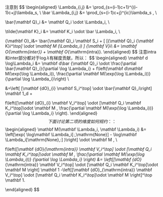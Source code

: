 注意到
$$
\begin{aligned}
\Lambda_{i,j} &= \prod_{s=(i-1)c+1}^{(i-1)c+j}\lambda_s, \\
\bar \Lambda_{i,j} &= \prod_{s=(i-1)c+j}^{ic}\lambda_s , \\

\bar{\mathbf Q}_i &=  \mathbf Q_i \odot  \Lambda_i,  \\

\tilde{\mathbf K}_i &=  \mathbf K_i \odot \bar \Lambda_i,  \\

{\mathbf O}_i&=  \bar{\mathbf Q}_i  \mathbf S_i  + [ [{\mathbf Q}_i {\mathbf K}_i^\top] \odot \mathbf  M (\Lambda_i) ]
{\mathbf V}_i\\
&= \mathbf O_{\mathrm{inter}} + \mathbf O_{\mathrm{intra}}.
\end{aligned}
$$
注意intra和inter部分都对于$\log \lambda$有梯度贡献，所以：
$$
\begin{aligned}
\mathbf d \log\Lambda_i
&= \mathbf d\bar {\mathbf  Q}_i \odot \frac{\partial \bar{\mathbf Q}_i}{\partial \log \Lambda_i}
+
 f\left(\mathbf d\mathbf M(\exp(\log \Lambda_i)), \frac{\partial \mathbf M(\exp(\log \Lambda_i))}
 {\partial \log \Lambda_i}\right) \\

 &=\left[ [\mathbf {dO}_{i} \mathbf S_i^\top] \odot   \bar{\mathbf Q}_i\right] \mathbf 1_d +

 f\left([\mathbf {dO}_{i} \mathbf V_i^\top] \odot [\mathbf Q_i \mathbf K_i^\top]\odot \mathbf M
, \frac{\partial \mathbf M(\exp(\log \Lambda_i))}
 {\partial \log \Lambda_i} \right).
\end{aligned}
$$
下面讨论第二项的维度如何规约：：
$$
\begin{aligned}
\mathbf M(\mathbf \Lambda_i, \mathbf \Lambda_i)
&= \left[\exp( \log\mathbf \Lambda_i[:,\mathrm{None}] - \log\mathbf \Lambda_i[\mathrm{None},:] )\right] \odot \mathbf M ,  \\

f\left([\mathbf {dO}_{\mathrm{intra}} \mathbf V_i^\top] \odot [\mathbf Q_i \mathbf K_i^\top]\odot \mathbf M
, \frac{\partial \mathbf M(\exp(\log \Lambda_i))}
 {\partial \log \Lambda_i} \right)
 &= \left[[\mathbf {dO}_{\mathrm{intra}} \mathbf V_i^\top] \odot [\mathbf Q_i \mathbf K_i^\top]\odot \mathbf M \right]  \mathbf 1 -\left[[\mathbf {dO}_{\mathrm{intra}} \mathbf V_i^\top] \odot [\mathbf Q_i \mathbf K_i^\top]\odot \mathbf M \right]^\top \mathbf 1.

\end{aligned}
$$
